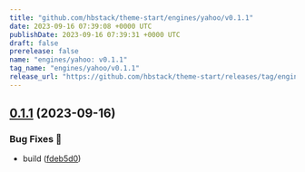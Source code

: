 ```yaml
---
title: "github.com/hbstack/theme-start/engines/yahoo/v0.1.1"
date: 2023-09-16 07:39:08 +0000 UTC
publishDate: 2023-09-16 07:39:31 +0000 UTC
draft: false
prerelease: false
name: "engines/yahoo: v0.1.1"
tag_name: "engines/yahoo/v0.1.1"
release_url: "https://github.com/hbstack/theme-start/releases/tag/engines/yahoo/v0.1.1"
---
```


## [0.1.1](https://github.com/hbstack/theme-start/compare/engines/yahoo/v0.1.0...engines/yahoo/v0.1.1) (2023-09-16)


### Bug Fixes 🐞

* build ([fdeb5d0](https://github.com/hbstack/theme-start/commit/fdeb5d08ef675e5f232b6d3cc1304f3fdd0d7ced))
